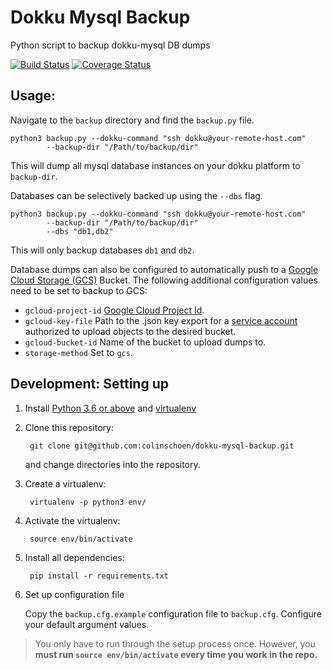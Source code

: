 Dokku Mysql Backup
==============

Python script to backup dokku-mysql DB dumps

[![Build Status](https://travis-ci.org/colinschoen/dokku-mysql-backup.svg?branch=master)](https://travis-ci.org/colinschoen/dokku-mysql-backup)
[![Coverage Status](https://coveralls.io/repos/github/colinschoen/dokku-mysql-backup/badge.svg?branch=master)](https://coveralls.io/github/colinschoen/dokku-mysql-backup?branch=master)

Usage:
---------

Navigate to the `backup` directory and find the `backup.py` file. 

	python3 backup.py --dokku-command "ssh dokku@your-remote-host.com"
			--backup-dir "/Path/to/backup/dir"

This will dump all mysql database instances on your dokku platform to `backup-dir`. 

Databases can be selectively backed up using the `--dbs` flag.

	python3 backup.py --dokku-command "ssh dokku@your-remote-host.com"
			--backup-dir "/Path/to/backup/dir"
			--dbs "db1,db2"
This will only backup databases `db1` and `db2`. 

Database dumps can also be configured to automatically push to a [Google Cloud Storage (GCS)](https://cloud.google.com/storage/) Bucket. The following additional configuration values need to be set to backup to GCS:

* `gcloud-project-id` [Google Cloud Project Id](https://support.google.com/cloud/answer/6158840?hl=en).
* `gcloud-key-file` Path to the .json key export for a [service account](https://cloud.google.com/iam/docs/creating-managing-service-accounts) authorized to upload objects to the desired bucket. 
* `gcloud-bucket-id` Name of the bucket to upload dumps to.
* `storage-method` Set to `gcs`.


Development: Setting up
----------

1. Install [Python 3.6 or above](https://www.python.org/downloads/) and
   [virtualenv](https://virtualenv.pypa.io/en/latest/installation.html)
2. Clone this repository:

        git clone git@github.com:colinschoen/dokku-mysql-backup.git

    and change directories into the repository.

3. Create a virtualenv:

        virtualenv -p python3 env/

4. Activate the virtualenv:

        source env/bin/activate

5. Install all dependencies:

        pip install -r requirements.txt

6. Set up configuration file

    Copy the `backup.cfg.example` configuration file to `backup.cfg`. Configure your default argument values.

> You only have to run through the setup process once. However, you **must run
> `source env/bin/activate` every time you work in the repo.**
